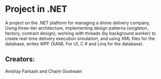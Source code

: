 # Project in .NET

A project on the .NET platform for managing a drone delivery company,
Using three-tier architecture, implementing design patterns (singleton, factory, contract design), working with threads (by background worker) to create real-time delivery execution simulation, and using XML files for the database, writes WPF (XAML For UI, C # and Linq for the database).


## Creators:

Avishay Farkash and Chaim Gootwain